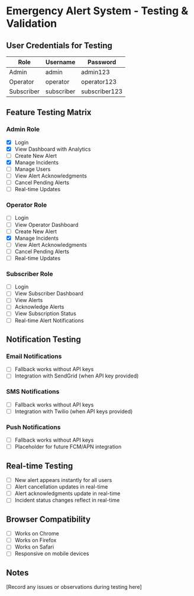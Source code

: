 # Emergency Alert System - Testing & Validation

## User Credentials for Testing

| Role | Username | Password |
|------|----------|----------|
| Admin | admin | admin123 |
| Operator | operator | operator123 |
| Subscriber | subscriber | subscriber123 |

## Feature Testing Matrix

### Admin Role
- [x] Login
- [x] View Dashboard with Analytics
- [ ] Create New Alert
- [x] Manage Incidents
- [ ] Manage Users
- [ ] View Alert Acknowledgments
- [ ] Cancel Pending Alerts
- [ ] Real-time Updates

### Operator Role
- [ ] Login
- [ ] View Operator Dashboard
- [ ] Create New Alert
- [x] Manage Incidents
- [ ] View Alert Acknowledgments
- [ ] Cancel Pending Alerts
- [ ] Real-time Updates

### Subscriber Role
- [ ] Login
- [ ] View Subscriber Dashboard
- [ ] View Alerts
- [ ] Acknowledge Alerts
- [ ] View Subscription Status
- [ ] Real-time Alert Notifications

## Notification Testing

### Email Notifications
- [ ] Fallback works without API keys
- [ ] Integration with SendGrid (when API key provided)

### SMS Notifications
- [ ] Fallback works without API keys
- [ ] Integration with Twilio (when API keys provided)

### Push Notifications
- [ ] Fallback works without API keys
- [ ] Placeholder for future FCM/APN integration

## Real-time Testing
- [ ] New alert appears instantly for all users
- [ ] Alert cancellation updates in real-time
- [ ] Alert acknowledgments update in real-time
- [ ] Incident status changes reflect in real-time

## Browser Compatibility
- [ ] Works on Chrome
- [ ] Works on Firefox
- [ ] Works on Safari
- [ ] Responsive on mobile devices

## Notes
[Record any issues or observations during testing here]
